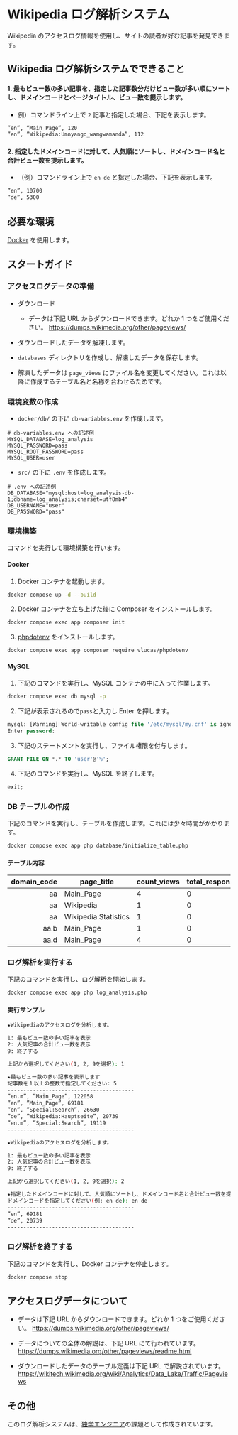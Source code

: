# Wikipedia ログ解析システム

Wikipedia のアクセスログ情報を使用し、サイトの読者が好む記事を発見できます。

## Wikipedia ログ解析システムでできること

#### 1. 最もビュー数の多い記事を、指定した記事数分だけビュー数が多い順にソートし、ドメインコードとページタイトル、ビュー数を提示します。

- 例）コマンドライン上で `2` 記事と指定した場合、下記を表示します。

```bash
”en”, “Main_Page”, 120
”en”, ”Wikipedia:Umnyango_wamgwamanda”, 112
```

#### 2. 指定したドメインコードに対して、人気順にソートし、ドメインコード名と合計ビュー数を提示します。

- （例）コマンドライン上で `en de` と指定した場合、下記を表示します。

```bash
”en”, 10700
”de”, 5300
```

## 必要な環境

[Docker](https://docs.docker.com/get-docker/) を使用します。

## スタートガイド

### アクセスログデータの準備

- ダウンロード

  - データは下記 URL からダウンロードできます。どれか 1 つをご使用ください。
    https://dumps.wikimedia.org/other/pageviews/

- ダウンロードしたデータを解凍します。

- `databases` ディレクトリを作成し、解凍したデータを保存します。

- 解凍したデータは `page_views` にファイル名を変更してください。これは以降に作成するテーブル名と名称を合わせるためです。

### 環境変数の作成

- `docker/db/` の下に `db-variables.env` を作成します。

```shell
# db-variables.env への記述例
MYSQL_DATABASE=log_analysis
MYSQL_PASSWORD=pass
MYSQL_ROOT_PASSWORD=pass
MYSQL_USER=user
```

- `src/` の下に `.env` を作成します。

```shell
# .env への記述例
DB_DATABASE="mysql:host=log_analysis-db-1;dbname=log_analysis;charset=utf8mb4"
DB_USERNAME="user"
DB_PASSWORD="pass"
```

### 環境構築

コマンドを実行して環境構築を行います。

#### Docker

1. Docker コンテナを起動します。

```bash
docker compose up -d --build
```

2. Docker コンテナを立ち上げた後に Composer をインストールします。

```bash
docker compose exec app composer init
```

3. [phpdotenv](https://github.com/vlucas/phpdotenv) をインストールします。

```bash
docker compose exec app composer require vlucas/phpdotenv
```

#### MySQL

1. 下記のコマンドを実行し、MySQL コンテナの中に入って作業します。

```bash
docker compose exec db mysql -p
```

2. 下記が表示されるので`pass`と入力し Enter を押します。

```sql
mysql: [Warning] World-writable config file '/etc/mysql/my.cnf' is ignored.
Enter password:
```

3. 下記のステートメントを実行し、ファイル権限を付与します。

```sql
GRANT FILE ON *.* TO 'user'@'%';
```

4. 下記のコマンドを実行し、MySQL を終了します。

```sql
exit;
```

### DB テーブルの作成

下記のコマンドを実行し、テーブルを作成します。これには少々時間がかかります。

```bash
docker compose exec app php database/initialize_table.php
```

#### テーブル内容

| domain_code | page_title           | count_views | total_response_size |
| ----------: | -------------------- | ----------- | ------------------- |
|          aa | Main_Page            | 4           | 0                   |
|          aa | Wikipedia            | 1           | 0                   |
|          aa | Wikipedia:Statistics | 1           | 0                   |
|        aa.b | Main_Page            | 1           | 0                   |
|        aa.d | Main_Page            | 4           | 0                   |

### ログ解析を実行する

下記のコマンドを実行し、ログ解析を開始します。

```bash
docker compose exec app php log_analysis.php
```

#### 実行サンプル

```bash
★Wikipediaのアクセスログを分析します。

1: 最もビュー数の多い記事を表示
2: 人気記事の合計ビュー数を表示
9: 終了する

上記から選択してください(1, 2, 9を選択): 1

★最もビュー数の多い記事を表示します
記事数を１以上の整数で指定してください: 5
----------------------------------------
”en.m”, ”Main_Page”, 122058
”en”, ”Main_Page”, 69181
”en”, ”Special:Search”, 26630
”de”, ”Wikipedia:Hauptseite”, 20739
”en.m”, ”Special:Search”, 19119
----------------------------------------

★Wikipediaのアクセスログを分析します。

1: 最もビュー数の多い記事を表示
2: 人気記事の合計ビュー数を表示
9: 終了する

上記から選択してください(1, 2, 9を選択): 2

★指定したドメインコードに対して、人気順にソートし、ドメインコード名と合計ビュー数を提示します
ドメインコードを指定してください(例: en de): en de
----------------------------------------
”en”, 69181
”de”, 20739
----------------------------------------
```

### ログ解析を終了する

下記のコマンドを実行し、Docker コンテナを停止します。

```bash
docker compose stop
```

## アクセスログデータについて

- データは下記 URL からダウンロードできます。どれか 1 つをご使用ください。
  https://dumps.wikimedia.org/other/pageviews/

- データについての全体の解説は、下記 URL にて行われています。
  https://dumps.wikimedia.org/other/pageviews/readme.html

- ダウンロードしたデータのテーブル定義は下記 URL で解説されています。
  https://wikitech.wikimedia.org/wiki/Analytics/Data_Lake/Traffic/Pageviews

## その他

このログ解析システムは、[独学エンジニア](https://dokugaku-engineer.com/)の課題として作成されています。
